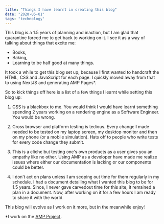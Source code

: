 ```yaml
---
title: "Things I have learnt in creating this blog"
date: "2020-05-01"
tags: "technology"
---
```

 
This blog is a 1.5 years of planning and inaction, but I am glad that quarantine forced me to get back to working on it. I see it as a way of talking about things that excite me:
- Books,
- Baking, 
- Learning to be half good at many things. 

It took a while to get this blog set up, because I first wanted to handcraft the HTML, CSS and JavaScript for each page. I quickly moved away from that to using NextJS and generating AMP Pages*. 

So to kick things off here is a list of a few things I learnt while setting this blog up:
1. CSS is a blackbox to me. You would think I would have learnt something spending 2 years working on a rendering engine as a Software Engineer. You would be wrong. 

2. Cross browser and platform testing is tedious. Every change I made needed to be tested on my laptop screen, my desktop monitor and then on my phone (or a mobile simulation). Hats off to people who write tests for every code change they submit. 

3. This is a cliche but testing one's own products as a user gives you an empathy like no other. Using AMP as a developer have made me realize issues where either our documentation is lacking or our components could be better. 

4. I don't act on plans unless I am scoping out time for them regularly in my schedule. I had a document detailing what I wanted this blog to be for 1.5 years. Since, I never gave carvedout time for this site, it remained a plan in a document. Now, after working on it for a few hours I am ready to share it with the world. 

This blog will evolve as I work on it more, but in the meanwhile enjoy! 

*I work on the [AMP Project](amp.dev).